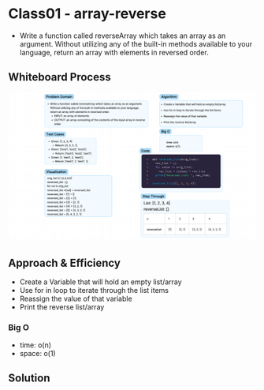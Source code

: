 # Class01 - array-reverse

- Write a function called reverseArray which takes an array as an argument. Without utilizing any of the built-in methods available to your language, return an array with elements in reversed order.

## Whiteboard Process
![](array-reverse-WHITEBOARD.png)

## Approach & Efficiency

- Create a Variable that will hold an empty list/array
- Use for in loop to iterate through the list items
- Reassign the value of that variable
- Print the reverse list/array
### Big O
- time: o(n)
- space: o(1)

## Solution
<!-- Show how to run your code, and examples of it in action -->
